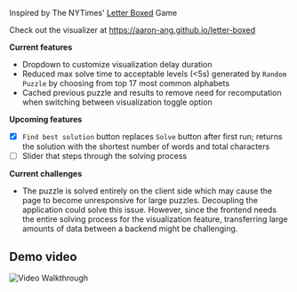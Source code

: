 Inspired by The NYTimes' [Letter Boxed](https://www.nytimes.com/puzzles/letter-boxed) Game

Check out the visualizer at https://aaron-ang.github.io/letter-boxed

**Current features**
- Dropdown to customize visualization delay duration
- Reduced max solve time to acceptable levels (<5s) generated by `Random Puzzle` by choosing from top 17 most common alphabets
- Cached previous puzzle and results to remove need for recomputation when switching between visualization toggle option

**Upcoming features**
- [x] `Find best solution` button replaces `Solve` button after first run; returns the solution with the shortest number of words and total characters
- [ ] Slider that steps through the solving process

**Current challenges**
- The puzzle is solved entirely on the client side which may cause the page to become unresponsive for large puzzles. Decoupling the application could solve this issue. However, since the frontend needs the entire solving process for the visualization feature, transferring large amounts of data between a backend might be challenging.

Demo video
-
<img src='walkthrough.gif' title='Video Walkthrough' width='' alt='Video Walkthrough' />
